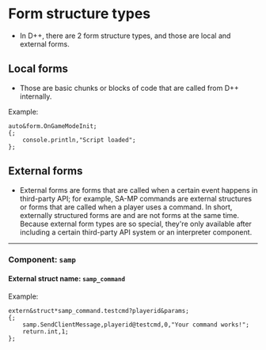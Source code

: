 # Form structure types

- In D++, there are 2 form structure types, and those are local and external forms.

## Local forms

- Those are basic chunks or blocks of code that are called from D++ internally.

Example:

```pawn
auto&form.OnGameModeInit;
{;
	console.println,"Script loaded";
};
```

## External forms

- External forms are forms that are called when a certain event happens in third-party API; for example, SA-MP commands are external structures or forms that are called when a player uses a command. In short, externally structured forms are and are not forms at the same time. Because external form types are so special, they're only available after including a certain third-party API system or an interpreter component.

-----------------------------------------------------------------

### Component: `samp`

#### External struct name: `samp_command`

Example:

```pawn
extern&struct*samp_command.testcmd?playerid&params;
{;
	samp.SendClientMessage,playerid@testcmd,0,"Your command works!";
	return.int,1;
};
```